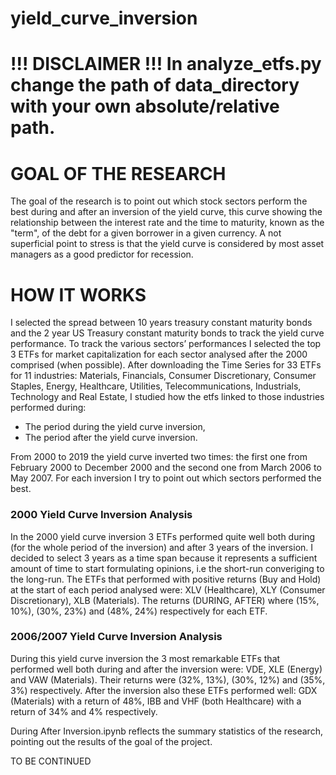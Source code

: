 # yield_curve_inversion

<h1>!!! DISCLAIMER !!! 
In analyze_etfs.py change the path of data_directory with your own absolute/relative path. 
</h1>

<h1>
<bold>GOAL OF THE RESEARCH</bold>
</h1>

The goal of the research is to point out which stock sectors perform the best during and after an inversion of the yield curve, this curve showing the relationship between the interest rate and the time to maturity, known as the "term", of the debt for a given borrower in a given currency. 
A not superficial point to stress is that the yield curve is considered by most asset managers as a good predictor for recession. 

<h1> HOW IT WORKS </h1>
I selected the spread between 10 years treasury constant maturity bonds and the 2 year US Treasury constant maturity bonds to track the yield curve performance. To track the various sectors’ performances I selected the top 3 ETFs for market capitalization for each sector analysed after the 2000 comprised (when possible).
After downloading the Time Series for 33 ETFs for 11 industries: Materials, Financials, Consumer Discretionary, Consumer Staples, Energy, Healthcare, Utilities, Telecommunications, Industrials, Technology and Real Estate, I studied how the etfs linked to those industries performed during:
<ul>
  <li>The period during the yield curve inversion,</li>
  <li>The period after the yield curve inversion.</li>
</ul>

From 2000 to 2019 the yield curve inverted two times: the first one from February 2000 to December 2000 and the second one from March 2006 to May 2007.
For each inversion I try to point out which sectors performed the best.

<h3>
2000 Yield Curve Inversion Analysis  
</h3>

In the 2000 yield curve inversion 3 ETFs performed quite well both during (for the whole period of the inversion) and after 3 years of the inversion. I decided to select 3 years as a time span because it represents a sufficient amount of time to start formulating opinions, i.e the short-run converiging to the long-run.
The ETFs that performed with positive returns (Buy and Hold) at the start of each period analysed were: XLV (Healthcare), XLY (Consumer Discretionary), XLB (Materials). The returns (DURING, AFTER) where (15%, 10%), (30%, 23%) and (48%, 24%) respectively for each ETF. 

<h3>
2006/2007 Yield Curve Inversion Analysis
</h3>
During this yield curve inversion the 3 most remarkable ETFs that performed well both during and after the inversion were: VDE, XLE (Energy) and VAW (Materials). Their returns were (32%, 13%), (30%, 12%) and (35%, 3%) respectively.
After the inversion also these ETFs performed well: GDX (Materials) with a return of 48%, IBB and VHF (both Healthcare) with a return of 34% and 4% respectively.

  

During After Inversion.ipynb reflects the summary statistics of the research, pointing out the results of the goal of the project.

TO BE CONTINUED
